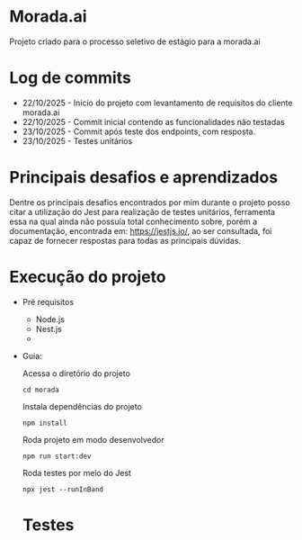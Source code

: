 # Morada.ai
 Projeto criado para o processo seletivo de estágio para a morada.ai

 # Log de commits

 - 22/10/2025 - Início do projeto com levantamento de requisitos do cliente morada.ai
 - 22/10/2025 - Commit inicial contendo as funcionalidades não testadas
 - 23/10/2025 - Commit após teste dos endpoints, com resposta.
 - 23/10/2025 - Testes unitários 

 # Principais desafios e aprendizados

 Dentre os principais desafios encontrados por mim durante o projeto posso citar a utilização do Jest para realização de testes unitários, ferramenta essa na qual ainda não possuía total conhecimento sobre, porém a documentação, encontrada em: https://jestjs.io/, ao ser consultada, foi capaz de fornecer respostas para todas as principais dúvidas. 

 # Execução do projeto 

 - Pré requisitos
   - Node.js
   - Nest.js
   - 
 - Guia:
 
   Acessa o diretório do projeto
   ```
   cd morada
   ```
   Instala dependências do projeto
   ```
   npm install
   ```
   Roda projeto em modo desenvolvedor
   ```
   npm run start:dev
   ```

   Roda testes por meio do Jest 
   ```
   npx jest --runInBand
   ```


   # Testes

   
 
